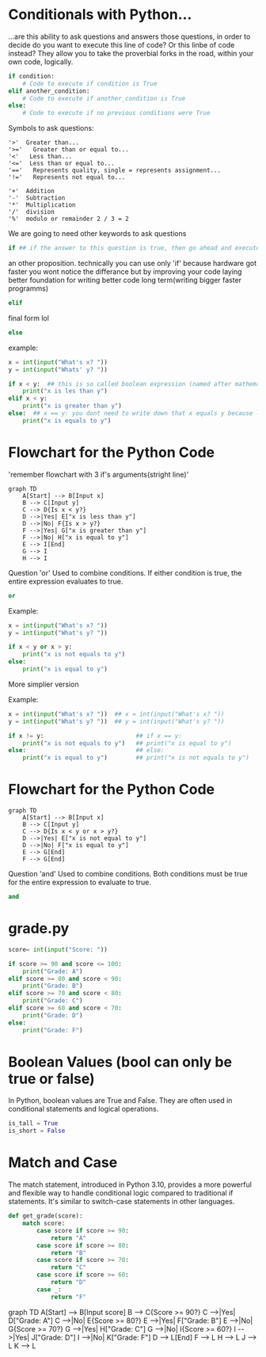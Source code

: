 # Conditionals with Python...

...are this ability to ask questions and answers those questions, in order to decide do you want to execute this line of code? Or this linbe of code instead?
They allow you to take the proverbial forks in the road, within your own code, logically.

```python
if condition:
    # Code to execute if condition is True
elif another_condition:
    # Code to execute if another_condition is True
else:
    # Code to execute if no previous conditions were True
```

Symbols to ask questions:

    '>'  Greater than...
    '>='   Greater than or equal to...
    '<'   Less than...
    '<='  Less than or equal to...
    '=='   Represents quality, single = represents assignment...
    '!='   Represents not equal to...

    '+'  Addition
    '-'  Subtraction
    '*'  Multiplication
    '/'  division
    '%'  modulo or remainder 2 / 3 = 2

We are going to need other keywords to ask questions
```python
if ## if the answer to this question is true, then go ahead and execute this code for me.
```
an other proposition. technically you can use only 'if' because hardware got faster you wont notice the differance but by improving your code laying better foundation for writing better code long term(writing bigger faster programms)
```python
elif  
```
final form lol
```python
else
```

example:
```python
x = int(input("What's x? "))
y = int(input("Whats' y? "))

if x < y:  ## this is so called boolean expression (named after mathematician Bool)
    print("x is les than y") 
elif x < y:
    print("x is greater than y")
else:  ## x == y: you dont need to write down that x equals y because logically if first two false than x is equals to y.
    print("x is equals to y")
```
# Flowchart for the Python Code
'remember flowchart with 3 if's arguments(stright line)'

```mermaid
graph TD
    A[Start] --> B[Input x]
    B --> C[Input y]
    C --> D{Is x < y?}
    D -->|Yes| E["x is less than y"]
    D -->|No| F{Is x > y?}
    F -->|Yes| G["x is greater than y"]
    F -->|No| H["x is equal to y"]
    E --> I[End]
    G --> I
    H --> I
```

Question 'or'
Used to combine conditions. If either condition is true, the entire expression evaluates to true.

```python
or
```
Example:
```python
x = int(input("What's x? "))
y = int(input("What's y? "))

if x < y or x > y:
    print("x is not equals to y")
else:
    print("x is equal to y")
```

More simplier version

Example:
```python                     ## second version
x = int(input("What's x? "))  ## x = int(input("What's x? "))
y = int(input("What's y? "))  ## y = int(input("What's y? "))

if x != y:                          ## if x == y:
    print("x is not equals to y")   ## print("x is equal to y")
else:                               ## else:
    print("x is equal to y")        ## print("x is not equals to y")
```

# Flowchart for the Python Code

```mermaid
graph TD
    A[Start] --> B[Input x]
    B --> C[Input y]
    C --> D{Is x < y or x > y?}
    D -->|Yes| E["x is not equal to y"]
    D -->|No| F["x is equal to y"]
    E --> G[End]
    F --> G[End]
```
Question 'and'
Used to combine conditions. Both conditions must be true for the entire expression to evaluate to true.

```python
and
```
# grade.py

```python                                            
score= int(input("Score: "))          

if score >= 90 and score <= 100:  
    print("Grade: A")         
elif score >= 80 and score < 90:   
    print("Grade: B")         
elif score >= 70 and score < 80:  
    print("Grade: C")   
elif score >= 60 and score < 70: 
    print("Grade: D") 
else:   
    print("Grade: F")
```

# Boolean Values (bool can only be true or false)
In Python, boolean values are True and False. They are often used in conditional statements and logical operations.
```python
is_tall = True
is_short = False
```

# Match and Case
The match statement, introduced in Python 3.10, provides a more powerful and flexible way to handle conditional logic compared to traditional if statements. It's similar to switch-case statements in other languages.
```python
def get_grade(score):
    match score:
        case score if score >= 90:
            return "A"
        case score if score >= 80:
            return "B"
        case score if score >= 70:
            return "C"
        case score if score >= 60:
            return "D"
        case _:
            return "F"
```
graph TD
    A[Start] --> B[Input score]
    B --> C{Score >= 90?}
    C -->|Yes| D["Grade: A"]
    C -->|No| E{Score >= 80?}
    E -->|Yes| F["Grade: B"]
    E -->|No| G{Score >= 70?}
    G -->|Yes| H["Grade: C"]
    G -->|No| I{Score >= 60?}
    I -->|Yes| J["Grade: D"]
    I -->|No| K["Grade: F"]
    D --> L[End]
    F --> L
    H --> L
    J --> L
    K --> L

